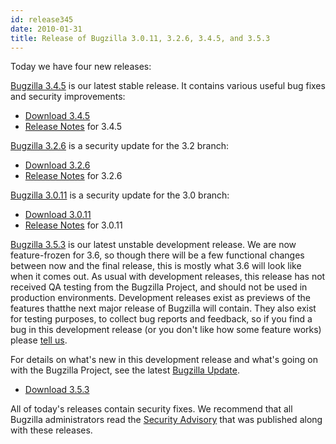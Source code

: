 ```yaml
---
id: release345
date: 2010-01-31
title: Release of Bugzilla 3.0.11, 3.2.6, 3.4.5, and 3.5.3
---
```


Today we have four new releases:

[Bugzilla 3.4.5](../releases/3.4.5/) is our latest stable release. It contains various useful bug fixes and security improvements:

*   [Download 3.4.5](../download/#v34)
*   [Release Notes](../releases/3.4.5/release-notes.html) for 3.4.5

[Bugzilla 3.2.6](../releases/3.2.6/) is a security update for the 3.2 branch:

*   [Download 3.2.6](../download/#v32)
*   [Release Notes](../releases/3.2.6/release-notes.html) for 3.2.6

[Bugzilla 3.0.11](../releases/3.0.11/) is a security update for the 3.0 branch:

*   [Download 3.0.11](../download/#v30)
*   [Release Notes](../releases/3.0.11/release-notes.html) for 3.0.11

[Bugzilla 3.5.3](../releases/3.6/) is our latest unstable development release. We are now feature-frozen for 3.6, so though there will be a few functional changes between now and the final release, this is mostly what 3.6 will look like when it comes out. As usual with development releases, this release has not received QA testing from the Bugzilla Project, and should not be used in production environments. Development releases exist as previews of the features thatthe next major release of Bugzilla will contain. They also exist for testing purposes, to collect bug reports and feedback, so if you find a bug in this development release (or you don't like how some feature works) please [tell us](../developers/reporting_bugs.html).

For details on what's new in this development release and what's going on with the Bugzilla Project, see the latest [Bugzilla Update](https://bugzillaupdate.wordpress.com/2010/02/01/release-3-4-5).

*   [Download 3.5.3](../download/#v36)

All of today's releases contain security fixes. We recommend that all Bugzilla administrators read the [Security Advisory](../security/3.0.10/) that was published along with these releases.


